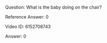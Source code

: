 Question: What is the baby doing on the chair?

Reference Answer: 0

Video ID: 6152708743

Answer: 0

